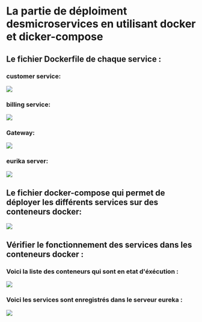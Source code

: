 <h1>La partie de déploiment desmicroservices en utilisant docker et dicker-compose </h1>
<h2>Le fichier Dockerfile de chaque service : </h2>
<h3> customer service: </h3>
<kbd><img src="https://user-images.githubusercontent.com/80115513/199354040-bb342af6-4f20-4d6a-b0c5-426c629ad0e5.png"></kbd>
<h3> billing service: </h3>
<kbd><img src="https://user-images.githubusercontent.com/80115513/199354104-cfedc408-a760-4ec6-963c-68157cbfa40d.png"></kbd>
<h3> Gateway: </h3>
<kbd><img src="https://user-images.githubusercontent.com/80115513/199354189-0b438269-d60d-40aa-a3fc-882b8f0472ad.png"></kbd>
<h3> eurika server: </h3>
<kbd><img src="https://user-images.githubusercontent.com/80115513/199354294-38b33408-a8cb-4bc8-a19f-0b6b91dc99d8.png"></kbd>
<h2>Le fichier docker-compose  qui permet de déployer les différents services sur des conteneurs docker: </h2>
<kbd><img src="https://user-images.githubusercontent.com/80115513/199354469-7bf8b9dc-45ac-4366-85a8-9e15da33a8e3.png"></kbd>
<h2>Vérifier le fonctionnement des services dans les conteneurs docker : </h2>
<h3> Voici la liste des conteneurs qui sont en etat d'éxécution : </h3>
<kbd><img src="https://user-images.githubusercontent.com/80115513/199355052-c28472bb-f35b-45fd-ab3a-45ac0a4311f9.png"></kbd>
<h3>Voici les services sont enregistrés dans le serveur eureka   : </h3>
<kbd><img src="https://user-images.githubusercontent.com/80115513/199355313-0d99216e-e030-4365-a6ae-4eea73363e8f.png"></kbd>
